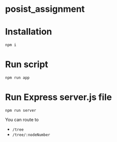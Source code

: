 # posist_assignment

# Installation

```
npm i
```

# Run script
```
npm run app
```

# Run Express server.js file

```
npm run server
```

You can route to 

-  `/tree`
-  `/tree/:nodeNumber`